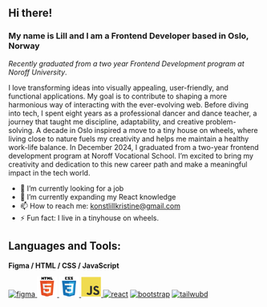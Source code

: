 ## Hi there! 
### My name is Lill and I am a Frontend Developer based in Oslo, Norway
*Recently graduated from a two year Frontend Development program at Noroff University*. 

I love transforming ideas into visually appealing, user-friendly, and functional applications. My goal is to contribute to shaping a more harmonious way of interacting with the ever-evolving web.
Before diving into tech, I spent eight years as a professional dancer and dance teacher, a journey that taught me discipline, adaptability, and creative problem-solving. A decade in Oslo inspired a move to a tiny house on wheels, where living close to nature fuels my creativity and helps me maintain a healthy work-life balance.
In December 2024, I graduated from a two-year frontend development program at Noroff Vocational School. I’m excited to bring my creativity and dedication to this new career path and make a meaningful impact in the tech world.

- 🔭 I’m currently looking for a job 
- 🌱 I’m currently expanding my React knowledge 
- 📫 How to reach me: konstlillkristine@gmail.com 
- ⚡ Fun fact: I live in a tinyhouse on wheels.

## Languages and Tools:
**Figma / HTML / CSS / JavaScript**

<p align="left"> <a href="https://www.figma.com/" target="_blank" rel="noreferrer"> <img src="https://www.vectorlogo.zone/logos/figma/figma-icon.svg" alt="figma" width="40" height="40"/> </a> <a href="https://www.w3.org/html/" target="_blank" rel="noreferrer"> <img src="https://raw.githubusercontent.com/devicons/devicon/master/icons/html5/html5-original-wordmark.svg" alt="html5" width="40" height="40"/> </a> <a href="https://www.w3schools.com/css/" target="_blank" rel="noreferrer"> <img src="https://raw.githubusercontent.com/devicons/devicon/master/icons/css3/css3-original-wordmark.svg" alt="css3" width="40" height="40"/> </a> <a href="https://developer.mozilla.org/en-US/docs/Web/JavaScript" target="_blank" rel="noreferrer"> <img src="https://raw.githubusercontent.com/devicons/devicon/master/icons/javascript/javascript-original.svg" alt="javascript" width="40" height="40"/> </a> 
<a href="https://react.dev" target="_blank" rel="noeferrer"> <img src="https://www.vectorlogo.zone/logos/reactjs/reactjs-icon.svg" alt="react" width="40" height="40" /></a>
<a href="https://getbootstrap.com/" target="_blank" rel="noeferrer"> <img src="https://www.vectorlogo.zone/logos/getbootstrap/getbootstrap-icon.svg" alt="bootstrap" width="40" height="40" /></a>
<a href="https://tailwindcss.com/" target="_blank" rel="noeferrer"> <img src="https://raw.githubusercontent.com/withastro/docs/main/public/logos/tailwind.svg" alt="tailwubd" width="40" height="40" /></a>
</p>


